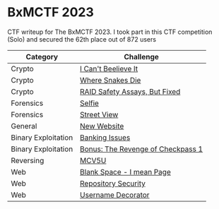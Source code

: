 # BxMCTF 2023
CTF writeup for The BxMCTF 2023. I took part in this CTF competition (Solo) and secured the 62th place out of 872 users

| Category | Challenge |
| --- | --- |
| Crypto | [I Can't Beelieve It](/BxMCTF%202023/I%20Can't%20Beelieve%20It/)
| Crypto | [Where Snakes Die](/BxMCTF%202023/Where%20Snakes%20Die/)
| Crypto | [RAID Safety Assays, But Fixed](/BxMCTF%202023/RAID%20Safety%20Assays%2C%20But%20Fixed/)
| Forensics | [Selfie](/BxMCTF%202023/Selfie/)
| Forensics | [Street View](/BxMCTF%202023/Street%20View/)
| General | [New Website](/BxMCTF%202023/New%20Website/)
| Binary Exploitation | [Banking Issues](/BxMCTF%202023/Banking%20Issues/)
| Binary Exploitation | [Bonus: The Revenge of Checkpass 1](/BxMCTF%202023/Bonus%20The%20Revenge%20of%20Checkpass%201/)
| Reversing | [MCV5U](/BxMCTF%202023/MCV5U/)
| Web | [Blank Space - I mean Page](/BxMCTF%202023/Blank%20Space%20-%20I%20mean%20Page/)
| Web | [Repository Security](/BxMCTF%202023/Repository%20Security/)
| Web | [Username Decorator](/BxMCTF%202023/Username%20Decorator/)